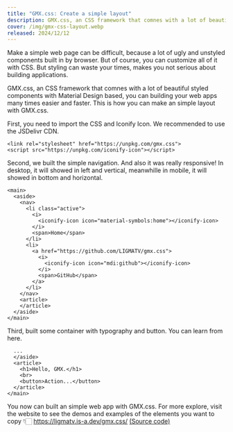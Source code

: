 ```yaml
---
title: "GMX.css: Create a simple layout"
description: GMX.css, an CSS framework that comnes with a lot of beautiful styled components...
cover: /img/gmx-css-layout.webp
released: 2024/12/12
---
```


Make a simple web page can be difficult, because a lot of ugly and unstyled components built in by browser. But of course, you can customize all of it with CSS. But styling can waste your times, makes you not serious about building applications.

GMX.css, an CSS framework that comnes with a lot of beautiful styled components with Material Design based, you can building your web apps many times easier and faster. This is how you can make an simple layout with GMX.css.

First, you need to import the CSS and Iconify Icon. We recommended to use the JSDelivr CDN.

```
<link rel="stylesheet" href="https://unpkg.com/gmx.css">
<script src="https://unpkg.com/iconify-icon"></script>
```

Second, we built the simple navigation. And also it was really responsive! In desktop, it will showed in left and vertical, meanwhille in mobile, it will showed in bottom and horizontal.

```
<main>
  <aside>
    <nav>
      <li class="active">
        <i>
          <iconify-icon icon="material-symbols:home"></iconify-icon>
        </i>
        <span>Home</span>
      </li>
      <li>
        <a href="https://github.com/LIGMATV/gmx.css">
          <i>
            <iconify-icon icon="mdi:github"></iconify-icon>
          </i>
          <span>GitHub</span>
        </a>
      </li>
    </nav>
    <article>
    </article>
  </aside>
</main>
```

Third, built some container with typography and button. You can learn from here.

```
  ...
  </aside>
  <article>
    <h1>Hello, GMX.</h1>
    <br>
    <button>Action...</button>
  </article>
</main>
```

You now can built an simple web app with GMX.css. For more explore, visit the website to see the demos and examples of the elements you want to copy 👇🏻
https://ligmatv.is-a.dev/gmx.css/ [(Source code)](https://github.com/LIGMATV/gmx.css)
